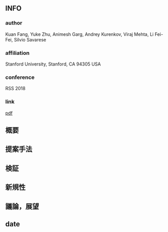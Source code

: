 ## INFO
### author
Kuan Fang, Yuke Zhu, Animesh Garg, Andrey Kurenkov, Viraj Mehta, Li Fei-Fei, Silvio Savarese

### affiliation
Stanford University, Stanford, CA 94305 USA

### conference
RSS 2018

### link
[pdf](https://arxiv.org/pdf/1806.09266.pdf)

## 概要

## 提案手法

## 検証

## 新規性

## 議論，展望

## date